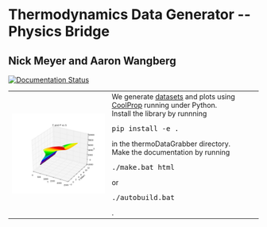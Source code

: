 # Thermodynamics Data Generator -- Physics Bridge
## Nick Meyer and Aaron Wangberg
[![Documentation Status](https://readthedocs.org/projects/thermo-bridge/badge/?version=latest)](http://thermo-bridge.readthedocs.io/en/latest/?badge=latest)
<table>
<tr>
<td>
<img src="https://github.com/nick5435/thermo-bridge/raw/master/plots/TPS.png" alt="Sample Plot" width="400"/></td>
<td>
We generate <a href="https://github.com/nick5435/thermo-bridge/tree/master/data">datasets</a> and plots using <a href="http://coolprop.org">CoolProp</a> running under Python. <br />
Install the library by runnning <pre>pip install -e .</pre> in the thermoDataGrabber directory.
<br />
Make the documentation by running  <pre>./make.bat html</pre> or <pre>./autobuild.bat</pre>.
</td>
</td>
</tr>
</table>

